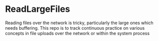 # ReadLargeFiles
Reading files over the network is tricky, particularly the large ones which needs buffering. This repo is to track continuous practice on various concepts in file uploads over the network or within the system process
